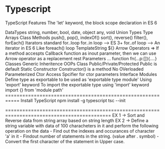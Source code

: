 # Typescript
TypeScript Features The 'let' keyword, the block scope declaration in ES 6

DataTypes
string, number, bool, date, object
any, void
Union Types
Type
Arrays
Class
Methods
push(), pop(), indexOf()
sort(), reverse()
filter(), forEach()
Itarators
standard for..loop
for..in loop --> ES 3+
for..of loop --> An iterator in ES 6
Like foreach() loop
TemplateString
${<EXPRESION>}
Arrow Operators
=>
If a method accespts Callback function as inout parameter, then we can use Arrow operator as a replacement
rest Parameters
...
function fn(...p:[]){....}
Classes
Generic
Inheritence
OOPs
Class
Public/Private/Protected
Public is default
Static
Constructor
Constructor() is a method
No OVerloaded
Parameterized Ctor
Access Spcifier for ctor parameters
Interface
Modules
Define type as exportable to be used as 'exportable type module'
Using 'export' keyword
To import the exportable type using 'import' keyword
import {} from 'module path' =========================================================== Install TypeScript npm install -g typescript
tsc --init

=========================================================================================== EX 1 -> Sort and Reverse data from string array based on string length EX 2 -> Define a string variable with data of 100 characheters in it and perform the following operation on the data - Find out the indexes and occurances of character 'a' in it - Findout number of statements in the string. (value after . symbol) - Convert the first character of the statement in Upper case.
